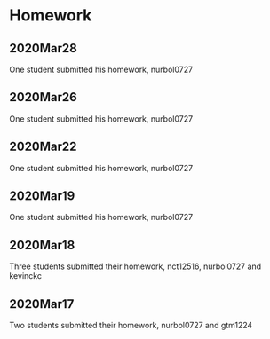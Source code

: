 # Homework

## 2020Mar28
One student submitted his homework, nurbol0727

## 2020Mar26
One student submitted his homework, nurbol0727

## 2020Mar22
One student submitted his homework, nurbol0727

## 2020Mar19
One student submitted his homework, nurbol0727

## 2020Mar18
Three students submitted their homework, nct12516, nurbol0727 and kevinckc

 
## 2020Mar17
Two students submitted their homework, nurbol0727 and gtm1224
